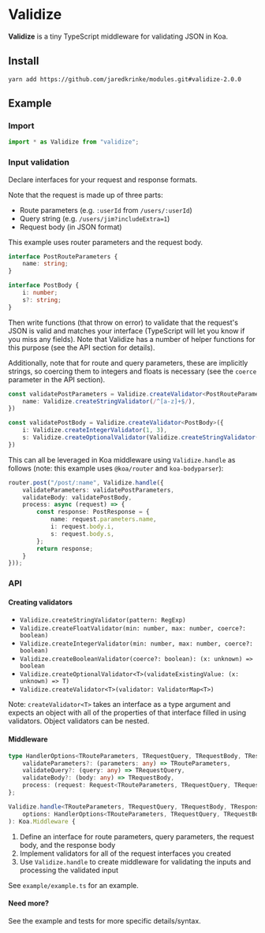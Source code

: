 # Validize

**Validize** is a tiny TypeScript middleware for validating JSON in Koa.

## Install
```
yarn add https://github.com/jaredkrinke/modules.git#validize-2.0.0
```

## Example

### Import

```typescript
import * as Validize from "validize";
```

### Input validation
Declare interfaces for your request and response formats.

Note that the request is made up of three parts:
* Route parameters (e.g. `:userId` from `/users/:userId`)
* Query string (e.g. `/users/jim?includeExtra=1`)
* Request body (in JSON format)

This example uses router parameters and the request body.

```typescript
interface PostRouteParameters {
    name: string;
}

interface PostBody {
    i: number;
    s?: string;
}
```

Then write functions (that throw on error) to validate that the request's JSON is valid and matches your interface (TypeScript will let you know if you miss any fields). Note that Validize has a number of helper functions for this purpose (see the API section for details).

Additionally, note that for route and query parameters, these are implicitly strings, so coercing them to integers and floats is necessary (see the `coerce` parameter in the API section).

```typescript
const validatePostParameters = Validize.createValidator<PostRouteParameters>({
    name: Validize.createStringValidator(/^[a-z]+$/),
})

const validatePostBody = Validize.createValidator<PostBody>({
    i: Validize.createIntegerValidator(1, 3),
    s: Validize.createOptionalValidator(Validize.createStringValidator(/^[a-f]+$/)),
})
```

This can all be leveraged in Koa middleware using `Validize.handle` as follows (note: this example uses `@koa/router` and `koa-bodyparser`):

```typescript
router.post("/post/:name", Validize.handle({
    validateParameters: validatePostParameters,
    validateBody: validatePostBody,
    process: async (request) => {
        const response: PostResponse = {
            name: request.parameters.name,
            i: request.body.i,
            s: request.body.s,
        };
        return response;
    }
}));
```

### API
#### Creating validators
* `Validize.createStringValidator(pattern: RegExp)`
* `Validize.createFloatValidator(min: number, max: number, coerce?: boolean)`
* `Validize.createIntegerValidator(min: number, max: number, coerce?: boolean)`
* `Validize.createBooleanValidator(coerce?: boolean): (x: unknown) => boolean`
* `Validize.createOptionalValidator<T>(validateExistingValue: (x: unknown) => T)`
* `Validize.createValidator<T>(validator: ValidatorMap<T>)`

Note: `createValidator<T>` takes an interface as a type argument and expects an object with all of the properties of that interface filled in using validators. Object validators can be nested.

#### Middleware
```typescript
type HandlerOptions<TRouteParameters, TRequestQuery, TRequestBody, TResponseBody> = {
    validateParameters?: (parameters: any) => TRouteParameters,
    validateQuery?: (query: any) => TRequestQuery,
    validateBody?: (body: any) => TRequestBody,
    process: (request: Request<TRouteParameters, TRequestQuery, TRequestBody>, context: Koa.Context) => Promise<TResponseBody | undefined>
};

Validize.handle<TRouteParameters, TRequestQuery, TRequestBody, TResponseBody>(
    options: HandlerOptions<TRouteParameters, TRequestQuery, TRequestBody, TResponseBody>
): Koa.Middleware {
```

1. Define an interface for route parameters, query parameters, the request body, and the response body
2. Implement validators for all of the request interfaces you created
3. Use `Validize.handle` to create middleware for validating the inputs and processing the validated input

See `example/example.ts` for an example.

#### Need more?
See the example and tests for more specific details/syntax.
